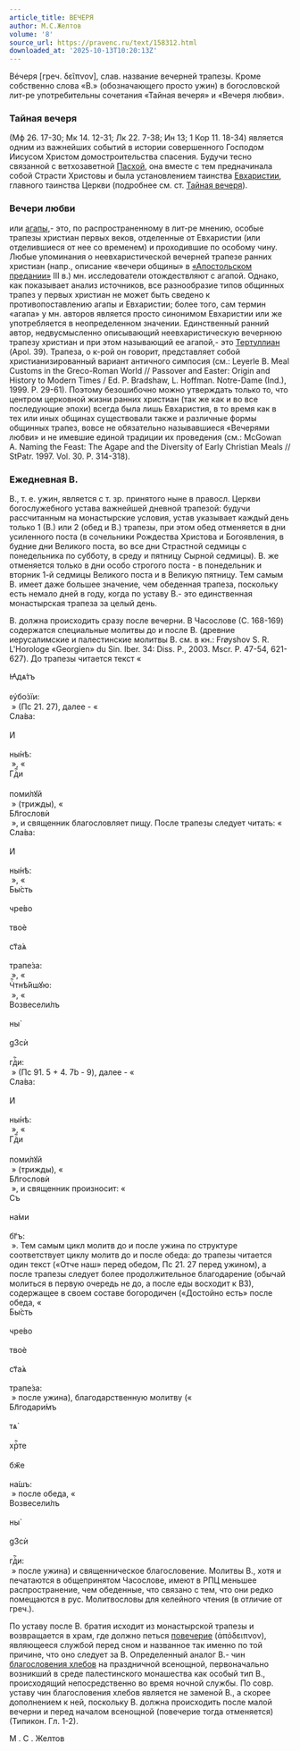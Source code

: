 ```yaml
---
article_title: ВЕЧЕРЯ
author: М.С.Желтов
volume: '8'
source_url: https://pravenc.ru/text/158312.html
downloaded_at: '2025-10-13T10:20:13Z'
---
```


Вéчеря [греч. δεῖπνον], слав. название вечерней трапезы. Кроме собственно слова «В.» (обозначающего просто ужин) в богословской лит-ре употребительны сочетания «Тайная вечеря» и «Вечеря любви».

### Тайная вечеря

(Мф 26. 17-30; Мк 14. 12-31; Лк 22. 7-38; Ин 13; 1 Кор 11. 18-34) является одним из важнейших событий в истории совершенного Господом Иисусом Христом домостроительства спасения. Будучи тесно связанной с ветхозаветной [Пасхой](https://pravenc.ru/text/Пасхой.html), она вместе с тем предначинала собой Страсти Христовы и была установлением таинства [Евхаристии](https://pravenc.ru/text/Евхаристия.html), главного таинства Церкви (подробнее см. ст. [Тайная вечеря](<https://pravenc.ru/text/Тайная вечеря.html>)).

### Вечери любви

или [агапы](https://pravenc.ru/text/АГАПА.html),- это, по распространенному в лит-ре мнению, особые трапезы христиан первых веков, отделенные от Евхаристии (или отделившиеся от нее со временем) и проходившие по особому чину. Любые упоминания о неевхаристической вечерней трапезе ранних христиан (напр., описание «вечери общины» в [«Апостольском предании»](<https://pravenc.ru/text/ Апостольском предании .html>) III в.) мн. исследователи отождествляют с агапой. Однако, как показывает анализ источников, все разнообразие типов общинных трапез у первых христиан не может быть сведено к противопоставлению агапы и Евхаристии; более того, сам термин «агапа» у мн. авторов является просто синонимом Евхаристии или же употребляется в неопределенном значении. Единственный ранний автор, недвусмысленно описывающий неевхаристическую вечернюю трапезу христиан и при этом называющий ее агапой,- это [Тертуллиан](https://pravenc.ru/text/Тертуллиан.html) (Apol. 39). Трапеза, о к-рой он говорит, представляет собой христианизированный вариант античного симпосия (см.: Leyerle B. Meal Customs in the Greco-Roman World // Passover and Easter: Origin and History to Modern Times / Ed. P. Bradshaw, L. Hoffman. Notre-Dame (Ind.), 1999. P. 29-61). Поэтому безошибочно можно утверждать только то, что центром церковной жизни ранних христиан (так же как и во все последующие эпохи) всегда была лишь Евхаристия, в то время как в тех или иных общинах существовали также и различные формы общинных трапез, вовсе не обязательно называвшиеся «Вечерями любви» и не имевшие единой традиции их проведения (см.: McGowan A. Naming the Feast: The Agape and the Diversity of Early Christian Meals // StPatr. 1997. Vol. 30. P. 314-318).

### Ежедневная В.

В., т. е. ужин, является с т. зр. принятого ныне в правосл. Церкви богослужебного устава важнейшей дневной трапезой: будучи рассчитанным на монастырские условия, устав указывает каждый день только 1 (В.) или 2 (обед и В.) трапезы, при этом обед отменяется в дни усиленного поста (в сочельники Рождества Христова и Богоявления, в будние дни Великого поста, во все дни Страстной седмицы с понедельника по субботу, в среду и пятницу Сырной седмицы). В. же отменяется только в дни особо строгого поста - в понедельник и вторник 1-й седмицы Великого поста и в Великую пятницу. Тем самым В. имеет даже большее значение, чем обеденная трапеза, поскольку есть немало дней в году, когда по уставу В.- это единственная монастырская трапеза за целый день.

В. должна происходить сразу после вечерни. В Часослове (С. 168-169) содержатся специальные молитвы до и после В. (древние иерусалимские и палестинские молитвы В. см. в кн.: Frøyshov S. R. L'Horologe «Georgien» du Sin. Iber. 34: Diss. P., 2003. Mscr. P. 47-54, 621-627). До трапезы читается текст «<div class="cu">Ꙗ҆дѧ́тъ</div> <div class="cu">ᲂу҆бо́зїи:</div> » (Пс 21. 27), далее - «<div class="cu">Сла́ва:</div> <div class="cu">И҆</div> <div class="cu">ны́нѣ:</div> », «<div class="cu">Гдⷭ҇и</div> <div class="cu">поми́лꙋй</div> » (трижды), «<div class="cu">Бл҃гословѝ</div> », и священник благословляет пищу. После трапезы следует читать: «<div class="cu">Сла́ва:</div> <div class="cu">И҆</div> <div class="cu">ны́нѣ:</div> », «<div class="cu">Бы́сть</div> <div class="cu">чре́во</div> <div class="cu">твоѐ</div> <div class="cu">ст҃а́ѧ</div> <div class="cu">трапе́за:</div> », «<div class="cu">Чⷭ҇тнѣ́йшꙋю:</div> », «<div class="cu">Возвесели́лъ</div> <div class="cu">ны̀</div> <div class="cu">g3сѝ</div> <div class="cu">гдⷭ҇и:</div> » (Пс 91. 5 + 4. 7b - 9), далее - «<div class="cu">Сла́ва:</div> <div class="cu">И҆</div> <div class="cu">ны́нѣ:</div> », «<div class="cu">Гдⷭ҇и</div> <div class="cu">поми́лꙋй</div> » (трижды), «<div class="cu">Бл҃гословѝ</div> », и священник произносит: «<div class="cu">Съ</div> <div class="cu">на́ми</div> <div class="cu">бг҃ъ:</div> ». Тем самым цикл молитв до и после ужина по структуре соответствует циклу молитв до и после обеда: до трапезы читается один текст («Отче наш» перед обедом, Пс 21. 27 перед ужином), а после трапезы следует более продолжительное благодарение (обычай молиться в первую очередь не до, а после еды восходит к ВЗ), содержащее в своем составе богородичен («Достойно есть» после обеда, «<div class="cu">Бы́сть</div> <div class="cu">чре́во</div> <div class="cu">твоѐ</div> <div class="cu">ст҃а́ѧ</div> <div class="cu">трапе́за:</div> » после ужина), благодарственную молитву («<div class="cu">Бл҃годари́мъ</div> <div class="cu">тѧ̀</div> <div class="cu">хрⷭ҇те</div> <div class="cu">бж҃е</div> <div class="cu">на́шъ:</div> » после обеда, «<div class="cu">Возвесели́лъ</div> <div class="cu">ны̀</div> <div class="cu">g3сѝ</div> <div class="cu">гдⷭ҇и:</div> » после ужина) и священническое благословение. Молитвы В., хотя и печатаются в общепринятом Часослове, имеют в РПЦ меньшее распространение, чем обеденные, что связано с тем, что они редко помещаются в рус. Молитвословы для келейного чтения (в отличие от греч.).

По уставу после В. братия исходит из монастырской трапезы и возвращается в храм, где должно петься [повечерие](https://pravenc.ru/text/повечерие.html) (ἀπόδειπνον), являющееся службой перед сном и названное так именно по той причине, что оно следует за В. Определенный аналог В.- чин [благословения хлебов](<https://pravenc.ru/text/благословения хлебов.html>) на праздничной всенощной, первоначально возникший в среде палестинского монашества как особый тип В., происходящий непосредственно во время ночной службы. По совр. уставу чин благословения хлебов является не заменой В., а скорее дополнением к ней, поскольку В. должна происходить после малой вечерни и перед началом всенощной (повечерие тогда отменяется) (Типикон. Гл. 1-2).

М .  С .  Желтов
